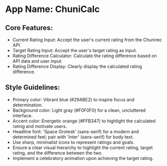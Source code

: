 # **App Name**: ChuniCalc

## Core Features:

- Current Rating Input: Accept the user's current rating from the Chunirec API.
- Target Rating Input: Accept the user's target rating as input.
- Rating Difference Calculator: Calculate the rating difference based on API data and user input.
- Rating Difference Display: Clearly display the calculated rating difference.

## Style Guidelines:

- Primary color: Vibrant blue (#29ABE2) to inspire focus and determination.
- Background color: Light gray (#F0F0F0) for a clean, uncluttered interface.
- Accent color: Energetic orange (#FFB347) to highlight the calculated rating and motivate users.
- Headline font: 'Space Grotesk' (sans-serif) for a modern and determined feel; pair with 'Inter' (sans-serif) for body text.
- Use sharp, minimalist icons to represent ratings and goals.
- Ensure a clear visual hierarchy to highlight the current rating, target rating, and the difference between the two.
- Implement a celebratory animation upon achieving the target rating.